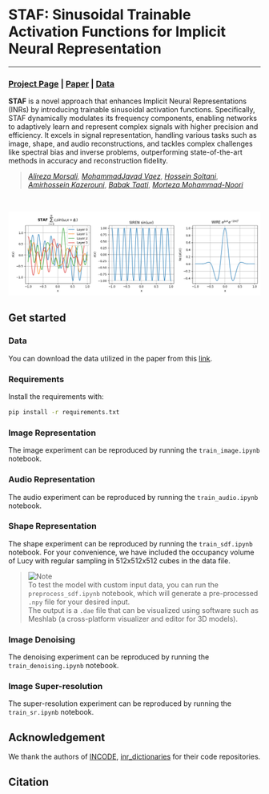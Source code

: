 # STAF: Sinusoidal Trainable Activation Functions for Implicit Neural Representation

---

### [Project Page](#) | [Paper](https://arxiv.org/abs/2502.00869) | [Data](#)

**STAF** is a novel approach that enhances Implicit Neural Representations (INRs) by introducing trainable sinusoidal activation functions. Specifically, STAF dynamically modulates its frequency components, enabling networks to adaptively learn and represent complex signals with higher precision and efficiency. It excels in signal representation, handling various tasks such as image, shape, and audio reconstructions, and tackles complex challenges like spectral bias and inverse problems, outperforming state-of-the-art methods in accuracy and reconstruction fidelity.

> [*Alireza Morsali*](), [*MohammadJavad Vaez*](), [*Hossein Soltani*](https://neotod.github.io/), [*Amirhossein Kazerouni*](https://amirhossein-kz.github.io/), [*Babak Taati*](), [*Morteza Mohammad-Noori*]()
>

<br>

<p align="center">
  <img src="./docs/staf_comparison_graphs.png" width="850">
</p>


## Get started

### Data
You can download the data utilized in the paper from this  [link]().

### Requirements
Install the requirements with:
```bash
pip install -r requirements.txt
```


### Image Representation
The image experiment can be reproduced by running the `train_image.ipynb` notebook.

### Audio Representation
The audio experiment can be reproduced by running the `train_audio.ipynb` notebook.

### Shape Representation
The shape experiment can be reproduced by running the `train_sdf.ipynb` notebook. For your convenience, we have included the occupancy volume of Lucy with regular sampling in 512x512x512 cubes in the data file. 

> <picture>
>   <source media="(prefers-color-scheme: light)" srcset="https://raw.githubusercontent.com/Mqxx/GitHub-Markdown/main/blockquotes/badge/light-theme/note.svg">
>   <img alt="Note" src="https://raw.githubusercontent.com/Mqxx/GitHub-Markdown/main/blockquotes/badge/dark-theme/note.svg">
> </picture><br>
> To test the model with custom input data, you can run the <code>preprocess_sdf.ipynb</code> notebook, which will generate a pre-processed <code>.npy</code> file for your desired input.
>
> <br>
>  The output is a <code>.dae</code> file that can be visualized using software such as Meshlab (a cross-platform visualizer and editor for 3D models).

### Image Denoising
The denoising experiment can be reproduced by running the `train_denoising.ipynb` notebook.

### Image Super-resolution
The super-resolution experiment can be reproduced by running the `train_sr.ipynb` notebook.

<!-- ### NTK 
??? -->


## Acknowledgement
We thank the authors of [INCODE](https://github.com/xmindflow/INCODE), [inr_dictionaries](https://github.com/gortizji/inr_dictionaries) for their code repositories.


## Citation
<!-- ```bibtex
@inproceedings{kazerouni2024incode,
  title={STAF: Sinusoidal Trainable Activation Functions for Implicit Neural Representation},
  author={Kazerouni, Amirhossein and Azad, Reza and Hosseini, Alireza and Merhof, Dorit and Bagci, Ulas},
  booktitle={Proceedings of the IEEE/CVF Winter Conference on Applications of Computer Vision},
  pages={1298--1307},
  year={2024}
}
``` -->

